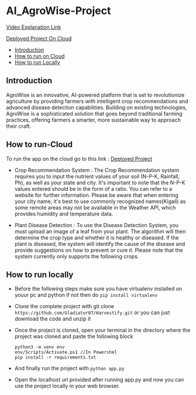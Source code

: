 # AI_AgroWise-Project
[Video Explanation Link]()

[Deployed Project On Cloud](https://agrowise-ai-summative.streamlit.app/)
 - [Introduction](#introduction)
-  [How to run on Cloud](#how-to-run-cloud)
-  [How to run Locally](#how-to-run-locally)


## Introduction
AgroWise is an innovative, AI-powered platform that is set to revolutionize agriculture by providing farmers with intelligent crop recommendations and advanced disease detection capabilities. Building on existing technologies, AgroWise is a sophisticated solution that goes beyond traditional farming practices, offering farmers a smarter, more sustainable way to approach their craft.

## How to run-Cloud

To run the app on the cloud go to this link :  [Deployed Project](https://agrowise-ai-summative.streamlit.app/)

- Crop Recommendation System : The Crop Recommendation system requires you to input the nutrient values of your soil (N-P-K, Rainfall, Ph), as well as your state and city. It's important to note that the N-P-K values entered should be in the form of a ratio. You can refer to a website for further information. Please be aware that when entering your city name, it's best to use commonly recognized names(Kigali) as some remote areas may not be available in the Weather API, which provides humidity and temperature data.

- Plant Disease Detection :  To use the Disease Detection System, you must upload an image of a leaf from your plant. The algorithm will then determine the crop type and whether it is healthy or diseased. If the plant is diseased, the system will identify the cause of the disease and provide suggestions on how to prevent or cure it. Please note that the system currently only supports the following crops.


## How to run locally
- Before the following steps make sure you have virtualenv installed on youur pc and python if not then do  `pip install virtualenv`
- Clone the complete project with git clone `https://github.com/Gladiator07/Harvestify.git` or you can just download the code and unzip it
- Once the project is cloned, open your terminal in the directory where the project was cloned and paste the following block

   ```
   python3 -m venv env
   env/Scripts/Activate.ps1 //In Powershel
   pip install -r requirements.txt 
   ```
- And finally run the project with
    ```python app.py```
    
- Open the localhost url provided after running app.py and now you can use the project locally in your web browser.
